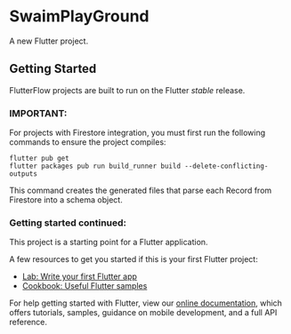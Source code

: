 # SwaimPlayGround

A new Flutter project.

## Getting Started

FlutterFlow projects are built to run on the Flutter _stable_ release.

### IMPORTANT:

For projects with Firestore integration, you must first run the following commands to ensure the project compiles:

```
flutter pub get
flutter packages pub run build_runner build --delete-conflicting-outputs
```

This command creates the generated files that parse each Record from Firestore into a schema object.

### Getting started continued:

This project is a starting point for a Flutter application.

A few resources to get you started if this is your first Flutter project:

- [Lab: Write your first Flutter app](https://flutter.dev/docs/get-started/codelab)
- [Cookbook: Useful Flutter samples](https://flutter.dev/docs/cookbook)

For help getting started with Flutter, view our
[online documentation](https://flutter.dev/docs), which offers tutorials,
samples, guidance on mobile development, and a full API reference.
